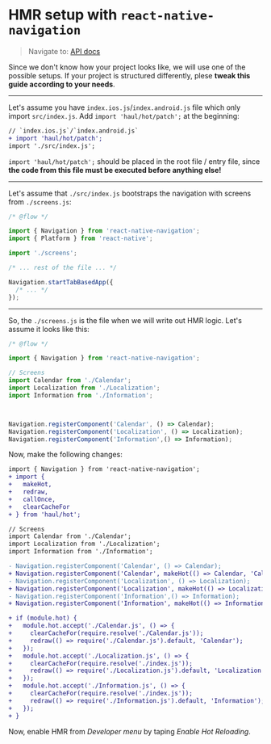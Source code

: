 # HMR setup with `react-native-navigation`

> Navigate to: [API docs](../API.md)

Since we don't know how your project looks like, we will use one of the possible setups. If your project is structured differently, plese __tweak this guide according to your needs__.

---

Let's assume you have `index.ios.js`/`index.android.js` file which only import `src/index.js`. Add `import 'haul/hot/patch';` at the beginning:

```diff
// `index.ios.js`/`index.android.js`
+ import 'haul/hot/patch';
import './src/index.js';
```

`import 'haul/hot/patch';` should be placed in the root file / entry file, since __the code from this file must be executed before anything else!__

---

Let's assume that `./src/index.js` bootstraps the navigation with screens from `./screens.js`:
```javascript
/* @flow */

import { Navigation } from 'react-native-navigation';
import { Platform } from 'react-native';

import './screens';

/* ... rest of the file ... */

Navigation.startTabBasedApp({
  /* ... */
});
```
---

So, the `./screens.js` is the file when we will write out HMR logic. Let's assume it looks like this:

```javascript
/* @flow */

import { Navigation } from 'react-native-navigation';

// Screens
import Calendar from './Calendar';
import Localization from './Localization';
import Information from './Information';



Navigation.registerComponent('Calendar', () => Calendar);
Navigation.registerComponent('Localization', () => Localization);
Navigation.registerComponent('Information',() => Information);
```

Now, make the following changes:

```diff
import { Navigation } from 'react-native-navigation';
+ import {
+   makeHot,
+   redraw,
+   callOnce,
+   clearCacheFor
+ } from 'haul/hot';

// Screens
import Calendar from './Calendar';
import Localization from './Localization';
import Information from './Information';

- Navigation.registerComponent('Calendar', () => Calendar);
+ Navigation.registerComponent('Calendar', makeHot(() => Calendar, 'Calendar');
- Navigation.registerComponent('Localization', () => Localization);
+ Navigation.registerComponent('Localization', makeHot(() => Localization, 'Localization');
- Navigation.registerComponent('Information',() => Information);
+ Navigation.registerComponent('Information', makeHot(() => Information, 'Information');

+ if (module.hot) {
+   module.hot.accept('./Calendar.js', () => {
+     clearCacheFor(require.resolve('./Calendar.js'));
+     redraw(() => require('./Calendar.js').default, 'Calendar');
+   });
+   module.hot.accept('./Localization.js', () => {
+     clearCacheFor(require.resolve('./index.js'));
+     redraw(() => require('./Localization.js').default, 'Localization');
+   });
+   module.hot.accept('./Information.js', () => {
+     clearCacheFor(require.resolve('./index.js'));
+     redraw(() => require('./Information.js').default, 'Information');
+   });
+ }
```

Now, enable HMR from _Developer menu_ by taping _Enable Hot Reloading_.